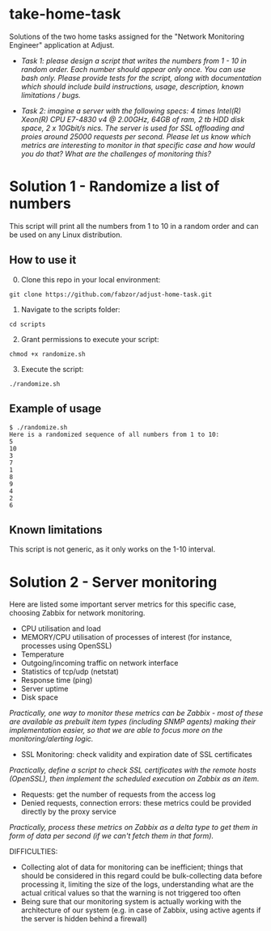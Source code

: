 # take-home-task
Solutions of the two home tasks assigned for the "Network Monitoring Engineer" application at Adjust.

* *Task 1: please design a script that writes the numbers from 1 - 10 in random order. Each number should appear only once. You can use bash only. Please provide tests for the script, along with documentation which should include build instructions, usage, description, known limitations / bugs.*

* *Task 2: imagine a server with the following specs: 4 times Intel(R) Xeon(R) CPU E7-4830 v4 @ 2.00GHz, 64GB of ram, 2 tb HDD disk space, 2 x 10Gbit/s nics.
The server is used for SSL offloading and proies around 25000 requests per second. Please let us know which metrics are interesting to monitor in that specific case and how would you do that? What are the challenges of monitoring this?*

# Solution 1 - Randomize a list of numbers

This script will print all the numbers from 1 to 10 in a random order and can be used on any Linux distribution.

## How to use it

0. Clone this repo in your local environment:
```
git clone https://github.com/fabzor/adjust-home-task.git
```

1. Navigate to the scripts folder:
```
cd scripts
```

2. Grant permissions to execute your script:
```
chmod +x randomize.sh
```

3. Execute the script:
```
./randomize.sh
```

## Example of usage

```
$ ./randomize.sh
Here is a randomized sequence of all numbers from 1 to 10:
5
10
3
7
1
8
9
4
2
6
```

## Known limitations

This script is not generic, as it only works on the 1-10 interval.

# Solution 2 - Server monitoring

Here are listed some important server metrics for this specific case, choosing Zabbix for network monitoring.

* CPU utilisation and load
* MEMORY/CPU utilisation of processes of interest (for instance, processes using OpenSSL)
* Temperature
* Outgoing/incoming traffic on network interface
* Statistics of tcp/udp (netstat)
* Response time (ping)
* Server uptime
* Disk space

*Practically, one way to monitor these metrics can be Zabbix - most of these are available as prebuilt item types (including SNMP agents) making their implementation easier, so that we are able to focus more on the monitoring/alerting logic.*

* SSL Monitoring: check validity and expiration date of SSL certificates

*Practically, define a script to check SSL certificates with the remote hosts (OpenSSL), then implement the scheduled execution on Zabbix as an item.*

* Requests: get the number of requests from the access log
* Denied requests, connection errors: these metrics could be provided directly by the proxy service

*Practically, process these metrics on Zabbix as a delta type to get them in form of data per second (if we can't fetch them in that form).*

DIFFICULTIES:
* Collecting alot of data for monitoring can be inefficient; things that should be considered in this regard could be bulk-collecting data before processing it, limiting the size of the logs, understanding what are the actual critical values so that the warning is not triggered too often
* Being sure that our monitoring system is actually working with the architecture of our system (e.g. in case of Zabbix, using active agents if the server is hidden behind a firewall)

